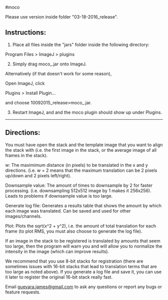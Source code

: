 #moco

Please use version inside folder "03-18-2016_release".


Instructions:
-------------

1. Place all files inside the "jars" folder inside the following directory: 

Program Files > ImageJ > plugins


2. Simply drag moco_.jar onto ImageJ.

Alternatively (if that doesn't work for some reason),

Open ImageJ, click

Plugins > Install Plugin...

and choose 10092015_release>moco_.jar.


3. Restart ImageJ, and and the moco plugin should show up under Plugins.


---------------------------------


Directions: 
------------

You must have open the stack and the template image that you want to align the stack with (i.e. the first image in the stack, or the average image of all frames in the stack).



w: The maximimum distance (in pixels) to be translated in the x and y directions. (i.e. w = 2 means that the maximum translation can be 2 pixels up/down
and 2 pixels left/right).

Downsample value: The amount of times to downsample by 2 for faster processing. (i.e. downsampling 512x512 image by 1 makes it 256x256). Leads to problems if downsample value is too large.



Generate log file: Generates a results table that shows the amount by which each image was translated. Can be saved and used for other images/channels.

Plot: Plots the sqrt(x^2 + y^2), i.e. the amount of total translation for each frame
(to plot RMS, you must also choose to generate the log file).


If an image in the stack to be registered is translated by amounts that seem too large, then the program will warn you and will allow you to normalize the intensity in the image (which can improve results).


We recommend that you use 8-bit stacks for registration (there are sometimes issues with 16-bit stacks that lead to translation terms that are too large as noted above). If you generate a log file and save it, you can use it later to register the original 16-bit stack really fast. 


Email guevara.james@gmail.com to ask any questions or report any bugs or feature requests.

